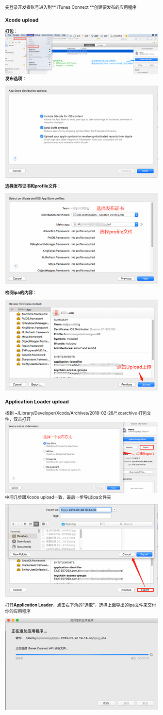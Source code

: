先登录开发者账号进入到** iTunes Connect **创建要发布的应用程序

### Xcode upload

**打包**：![](/assets/user/user_project_upload.png)**发布选项**：

![](/assets/user/user_project_upload1.png)

**选择发布证书和profile文件**：

![](/assets/user/user_project_upload2.png)

**检阅ipa的内容**：

![](/assets/user/user_project_upload3.png)

### Application Loader upload

找到 ~/Library/Developer/Xcode/Archives/2018-02-28/\*.xcarchive 打包文件，双击打开![](/assets/user/user_project_export_ipa.png)中间几步跟Xcode upload一致，最后一步导出ipa文件夹

![](/assets/user/user_project_export_ipa1.png)

打开**Application Loader**，点击右下角的“选取”，选择上面导出的ipa文件来交付你的应用程序

![](/assets/user/user_application_loader_upload.png)

